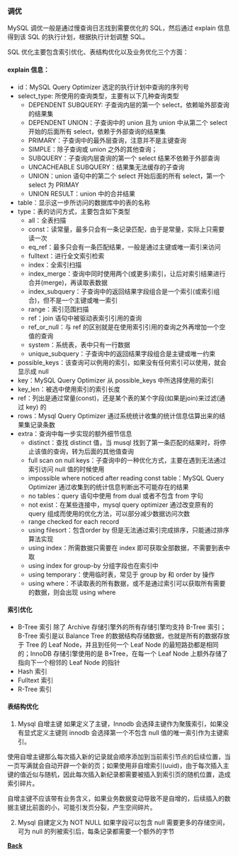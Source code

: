 ### 调优
MySQL 调优一般是通过慢查询日志找到需要优化的 SQL，然后通过 explain 信息得到该 SQL 的执行计划，根据执行计划调整 SQL。

SQL 优化主要包含索引优化、表结构优化以及业务优化三个方面：

#### explain 信息：
  + id：MySQL Query Optimizer 选定的执行计划中查询的序列号
  + select_type: 所使用的查询类型，主要有以下几种查询类型
    - DEPENDENT SUBQUERY: 子查询内层的第一个 select，依赖喻外部查询的结果集
    - DEPENDENT UNION：子查询中的 union 且为 union 中从第二个 select 开始的后面所有 select，依赖于外部查询的结果集
    - PRIMARY：子查询中的最外层查询，注意并不是主键查询
    - SIMPLE：除子查询或 union 之外的其他查询；
    - SUBQUERY：子查询内层查询的第一个 select 结果不依赖于外部查询
    - UNCACHEABLE SUBQUERY：结果集无法缓存的子查询
    - UNION：union 语句中的第二个 select 开始后面的所有 select，第一个 select 为 PRIMAY
    - UNION RESULT：union 中的合并结果
  + table：显示这一步所访问的数据库中的表的名称
  + type：表的访问方式，主要包含如下类型
    - all：全表扫描
    - const：读常量，最多只会有一条记录匹配，由于是常量，实际上只需要读一次
    - eq_ref：最多只会有一条匹配结果，一般是通过主键或唯一索引来访问
    - fulltext：进行全文索引检索
    - index：全索引扫描
    - index_merge：查询中同时使用两个(或更多)索引，让后对索引结果进行合并(merge)，再读取表数据
    - index_subquery：子查询中的返回结果字段组合是一个索引(或索引组合)，但不是一个主键或唯一索引
    - range：索引范围扫描
    - ref：join 语句中被驱动表索引引用的查询
    - ref_or_null：与 ref 的区别就是在使用索引引用的查询之外再增加一个空值的查询
    - system：系统表，表中只有一行数据
    - unique_subquery：子查询中的返回结果字段组合是主键或唯一约束
  + possible_keys：该查询可以例用的索引，如果没有任何索引可以使用，就会显示成 null
  + key：MySQL Query Optimizer 从 possible_keys 中所选择使用的索引
  + key_len：被选中使用索引的索引长度
  + ref：列出是通过常量(const)，还是某个表的某个字段(如果是join)来过滤(通过 key) 的
  + rows：Mysql Query Optimizer 通过系统统计收集的统计信息估算出来的结果集记录条数
  + extra：查询中每一步实现的额外细节信息
    - distinct：查找 distinct 值，当 musql 找到了第一条匹配的结果时，将停止该值的查询，转为后面的其他值查询
    - full scan on null keys：子查询中的一种优化方式，主要在遇到无法通过索引访问 null 值的时候使用
    - impossible where noticed after reading const table：MySQL Query Optimizer 通过收集到的统计信息判断出不可能存在的结果
    - no tables：query 语句中使用 from dual 或者不包含 from 字句
    - not exist：在某些连接中，mysql query optimizer 通过改变原有的 query 组成而使用的优化方法，可以部分减少数据访问次数
    - range checked for each record 
    - using filesort：包含order by 但是无法通过索引完成排序，只能通过排序算法实现
    - using index：所需数据只需要在 index 即可获取全部数据，不需要到表中取
    - using index for group-by 分组字段也在索引中
    - using temporary：使用临时表，常见于 group by 和 order by 操作
    - using where：不读取表的所有数据，或不是通过索引可以获取所有需要的数据，则会出现 using where

#### 索引优化
- B-Tree 索引
除了 Archive 存储引擎外的所有存储引擎均支持 B-Tree 索引；  
B-Tree 索引是以 Balance Tree 的数据结构存储数据，也就是所有的数据存放于 Tree 的 Leaf Node，并且到任何一个 Leaf Node 的最短路劲都是相同的；InnoDB 存储引擎使用的是 B+Tree，在每一个 Leaf Node 上额外存储了指向下一个相邻的 Leaf Node 的指针
- Hash 索引
- Fulltext 索引
- R-Tree 索引

#### 表结构优化

1. Mysql 自增主键
如果定义了主键，Innodb 会选择主键作为聚簇索引，如果没有显式定义主键则 innodb 会选择第一个不包含 null 值的唯一索引作为主键索引。

使用自增主键那么每次插入新的记录就会顺序添加到当前索引节点的后续位置，当一页写满就会自动开辟一个新的页；如果使用非自增索引(uuid)，由于每次插入主键的值近似与随机，因此每次插入新纪录都需要被插入到索引页的随机位置，造成索引碎片。

自增主键不应该带有业务含义，如果业务数据变动导致不是自增的，后续插入的数据主键比前面的小，可能引发页分裂，产生空间碎片。

2. Mysql 自建定义为 NOT NULL
如果字段可以包含 null 需要更多的存储空间，可为 null 的列被索引后，每条记录都需要一个额外的字节


**[Back](../../)**